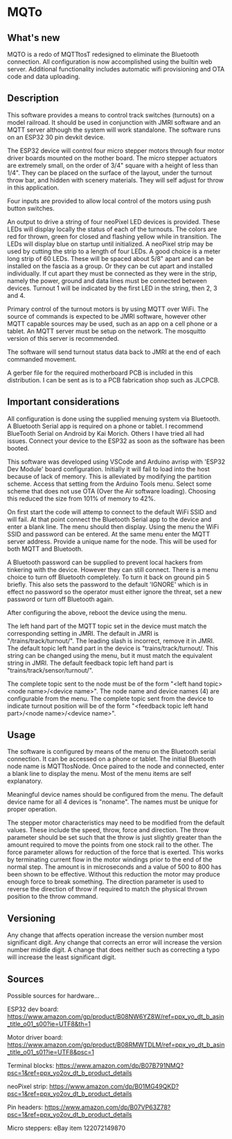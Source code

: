 # MQTo
## What's new
MQTO is a redo of MQTTtosT redesigned to eliminate the Bluetooth connection. All configuration is now accomplished using the builtin web server. Additional functionality includes automatic wifi provisioning and OTA code and data uploading.

## Description
This software provides a means to control track switches (turnouts) on a model railroad. It should be used in conjunction with JMRI software and an MQTT server although the system will work standalone. The software runs on an ESP32 30 pin devkit device.

The ESP32 device will control four micro stepper motors through four motor driver boards mounted on the mother board. The micro stepper actuators are extremely small, on the order of 3/4" square with a height of less than 1/4". They can be placed on the surface of the layout, under the turnout throw bar, and hidden with scenery materials. They will self adjust for throw in this application. 

Four inputs are provided to allow local control of the motors using push button switches. 

An output to drive a string of four neoPixel LED devices is provided. These LEDs will display locally the status of each of the turnouts. The colors are red for thrown, green for closed and flashing yellow while in transition. The LEDs will display blue on startup until initialized. A neoPixel strip may be used by cutting the strip to a length of four LEDs. A good choice is a meter long strip of 60 LEDs. These will be spaced about 5/8" apart and can be installed on the fascia as a group. Or they can be cut apart and installed individually. If cut apart they must be connected as they were in the strip, namely the power, ground and data lines must be connected between devices. Turnout 1 will be indicated by the first LED in the string, then 2, 3 and 4.

Primary control of the turnout motors is by using MQTT over WiFi. The source of commands is expected to be JMRI software, however other MQTT capable sources may be used, such as an app on a cell phone or a tablet. An MQTT server must be setup on the network. The mosquitto version of this server is recommended. 

The software will send turnout status data back to JMRI at the end of each commanded movement.

A gerber file for the required motherboard PCB is included in this distribution. I can be sent as is to a PCB fabrication shop such as JLCPCB.

## Important considerations
All configuration is done using the supplied menuing system via Bluetooth. A Bluetooth Serial app is required on a phone or tablet. I recommend BlueTooth Serial on Android by Kai Morich. Others I have tried all had issues. Connect your device to the ESP32 as soon as the software has been booted.

This software was developed using VSCode and Arduino avrisp with 'ESP32 Dev Module' board configuration. Initially it will fail to load into the host because of lack of memory. This is alleviated by modifying the partition scheme. Access that setting from the Arduino Tools menu. Select some scheme that does not use OTA (Over the Air software loading). Choosing this reduced the size from 101% of memory to 42%.

On first start the code will attemp to connect to the default WiFi SSID and will fail. At that point connect the Bluetooth Serial app to the device and enter a blank line. The menu should then display. Using the menu the WiFi SSID and password can be entered. At the same menu enter the MQTT server address. Provide a unique name for the node. This will be used for both MQTT and Bluetooth.

A Bluetooth password can be supplied to prevent local hackers from tinkering with the device. However they can still connect. There is a menu choice to turn off Bluetooth completely. To turn it back on ground pin 5 briefly. This also sets the password to the default 'IGNORE' which is in effect no password so the operator must either ignore the threat, set a new password or turn off Bluetooth again.

After configuring the above, reboot the device using the menu.

The left hand part of the MQTT topic set in the device must match the corresponding setting in JMRI. The default in JMRI is "/trains/track/turnout/". The leading slash is incorrect, remove it in JMRI. The default topic left hand part in the device is "trains/track/turnout/. This string can be changed using the menu, but it must match the equivalent string in JMRI. The default feedback topic left hand part is "trains/track/sensor/turnout/".

The complete topic sent to the node must be of the form "\<left hand topic\>\<node name\>/\<device name\>". The node name and device names (4) are configurable from the menu. The complete topic sent from the device to indicate turnout position will be of the form "\<feedback topic left hand part\>/\<node name\>/\<device name\>".

## Usage
The software is configured by means of the menu on the Bluetooth serial connection. It can be accessed on a phone or tablet. The initial Bluetooth node name is MQTTtosNode. Once paired to the node and connected, enter a blank line to display the menu. Most of the menu items are self explanatory.

Meaningful device names should be configured from the menu. The default device name for all 4 devices is "noname". The names must be unique for proper operation.

The stepper motor characteristics may need to be modified from the default values. These include the speed, throw, force and direction. The throw parameter should be set such that the throw is just slightly greater than the amount required to move the points from one stock rail to the other. The force parameter allows for reduction of the force that is exerted. This works by terminating current flow in the motor windings prior to the end of the normal step. The amount is in microseconds and a value of 500 to 800 has been shown to be effective. Without this reduction the motor may produce enough force to break something. The direction parameter is used to reverse the direction of throw if required to match the physical thrown position to the throw command.

## Versioning
Any change that affects operation increase the version number most significant digit. Any change that corrects an error will increase the version number middle digit. A change that does neither such as correcting a typo will increase the least significant digit.

## Sources
Possible sources for hardware...

ESP32 dev board: https://www.amazon.com/gp/product/B08NW6YZ8W/ref=ppx_yo_dt_b_asin_title_o01_s00?ie=UTF8&th=1

Motor driver board: https://www.amazon.com/gp/product/B08RMWTDLM/ref=ppx_yo_dt_b_asin_title_o01_s01?ie=UTF8&psc=1

Terminal blocks: https://www.amazon.com/dp/B07B791NMQ?psc=1&ref=ppx_yo2ov_dt_b_product_details

neoPixel strip: https://www.amazon.com/dp/B01MG49QKD?psc=1&ref=ppx_yo2ov_dt_b_product_details

Pin headers: https://www.amazon.com/dp/B07VP63Z78?psc=1&ref=ppx_yo2ov_dt_b_product_details

Micro steppers: eBay item 122072149870
